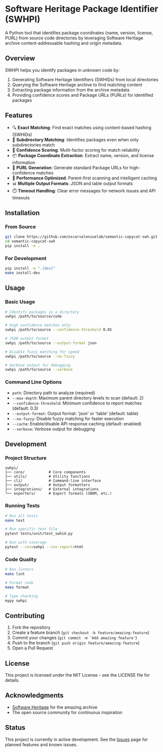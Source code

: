 # Software Heritage Package Identifier (SWHPI)

A Python tool that identifies package coordinates (name, version, license, PURL) from source code directories by leveraging Software Heritage archive content-addressable hashing and origin metadata.

## Overview

SWHPI helps you identify packages in unknown code by:
1. Generating Software Heritage Identifiers (SWHIDs) from local directories
2. Querying the Software Heritage archive to find matching content
3. Extracting package information from the archive metadata
4. Providing confidence scores and Package URLs (PURLs) for identified packages

## Features

- 🔍 **Exact Matching**: Find exact matches using content-based hashing (SWHIDs)
- 📁 **Subdirectory Matching**: Identifies packages even when only subdirectories match
- 🎯 **Confidence Scoring**: Multi-factor scoring for match reliability
- 📦 **Package Coordinate Extraction**: Extract name, version, and license information
- 🔗 **PURL Generation**: Generate standard Package URLs for high-confidence matches
- 🚀 **Performance Optimized**: Parent-first scanning and intelligent caching
- 📊 **Multiple Output Formats**: JSON and table output formats
- ⏱️ **Timeout Handling**: Clear error messages for network issues and API timeouts

## Installation

### From Source

```bash
git clone https://github.com/oscarvalenzuelab/semantic-copycat-swh.git
cd semantic-copycat-swh
pip install -e .
```

### For Development

```bash
pip install -e ".[dev]"
make install-dev
```

## Usage

### Basic Usage

```bash
# Identify packages in a directory
swhpi /path/to/source/code

# High confidence matches only
swhpi /path/to/source --confidence-threshold 0.85

# JSON output format
swhpi /path/to/source --output-format json

# Disable fuzzy matching for speed
swhpi /path/to/source --no-fuzzy

# Verbose output for debugging
swhpi /path/to/source --verbose
```

### Command Line Options

- `path`: Directory path to analyze (required)
- `--max-depth`: Maximum parent directory levels to scan (default: 2)
- `--confidence-threshold`: Minimum confidence to report matches (default: 0.3)
- `--output-format`: Output format: 'json' or 'table' (default: table)
- `--no-fuzzy`: Disable fuzzy matching for faster execution
- `--cache`: Enable/disable API response caching (default: enabled)
- `--verbose`: Verbose output for debugging

## Development

### Project Structure

```
swhpi/
├── core/           # Core components
├── utils/          # Utility functions
├── cli/            # Command-line interface
├── output/         # Output formatters
├── integrations/   # External integrations
└── exporters/      # Export formats (SBOM, etc.)
```

### Running Tests

```bash
# Run all tests
make test

# Run specific test file
pytest tests/unit/test_swhid.py

# Run with coverage
pytest --cov=swhpi --cov-report=html
```

### Code Quality

```bash
# Run linters
make lint

# Format code
make format

# Type checking
mypy swhpi
```

## Contributing

1. Fork the repository
2. Create a feature branch (`git checkout -b feature/amazing-feature`)
3. Commit your changes (`git commit -m 'Add amazing feature'`)
4. Push to the branch (`git push origin feature/amazing-feature`)
5. Open a Pull Request

## License

This project is licensed under the MIT License - see the LICENSE file for details.

## Acknowledgments

- [Software Heritage](https://www.softwareheritage.org/) for the amazing archive
- The open source community for continuous inspiration

## Status

This project is currently in active development. See the [Issues](https://github.com/oscarvalenzuelab/semantic-copycat-swh/issues) page for planned features and known issues.